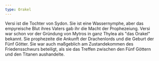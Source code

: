 ```yaml
---
type: Orakel
---
```


Versi ist die Tochter von Sydon. Sie ist eine Wassernymphe, aber das empyreische
Blut ihres Vaters gab ihr die Macht der Prophezeiung.  Versi war schon vor der
Gründung von Mytros in ganz Thylea als "das Orakel" bekannt. Sie prophezeite die
Ankunft der Drachenlords und die Geburt der Fünf Götter. Sie war auch maßgeblich
am Zustandekommen des Friedensschwurs beteiligt, als sie das Treffen zwischen
den Fünf Göttern und den Titanen aushandelte.
